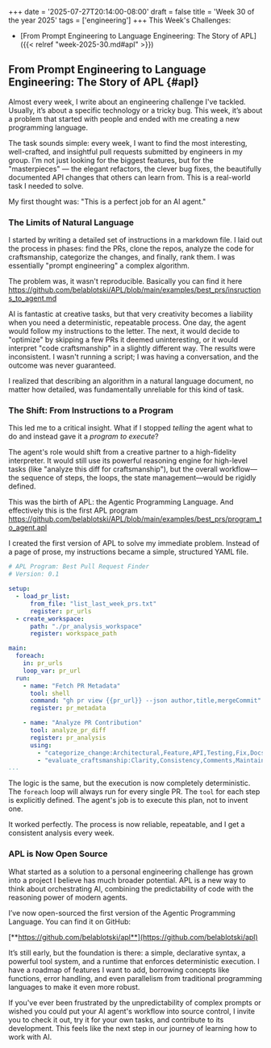 +++
date = '2025-07-27T20:14:00-08:00'
draft = false
title = 'Week 30 of the year 2025'
tags = ['engineering']
+++
This Week's Challenges: 
- [From Prompt Engineering to Language Engineering: The Story of APL]({{< relref "week-2025-30.md#apl" >}})

<!--more-->

## From Prompt Engineering to Language Engineering: The Story of APL {#apl}

Almost every week, I write about an engineering challenge I've tackled. Usually, it’s about a specific technology or a tricky bug. This week, it’s about a problem that started with people and ended with me creating a new programming language.

The task sounds simple: every week, I want to find the most interesting, well-crafted, and insightful pull requests submitted by engineers in my group. I’m not just looking for the biggest features, but for the "masterpieces" — the elegant refactors, the clever bug fixes, the beautifully documented API changes that others can learn from. This is a real-world task I needed to solve.

My first thought was: "This is a perfect job for an AI agent."

### The Limits of Natural Language

I started by writing a detailed set of instructions in a markdown file. I laid out the process in phases: find the PRs, clone the repos, analyze the code for craftsmanship, categorize the changes, and finally, rank them. I was essentially "prompt engineering" a complex algorithm.

The problem was, it wasn't reproducible. Basically you can find it here https://github.com/belablotski/APL/blob/main/examples/best_prs/insructions_to_agent.md

AI is fantastic at creative tasks, but that very creativity becomes a liability when you need a deterministic, repeatable process. One day, the agent would follow my instructions to the letter. The next, it would decide to "optimize" by skipping a few PRs it deemed uninteresting, or it would interpret "code craftsmanship" in a slightly different way. The results were inconsistent. I wasn't running a script; I was having a conversation, and the outcome was never guaranteed.

I realized that describing an algorithm in a natural language document, no matter how detailed, was fundamentally unreliable for this kind of task.

### The Shift: From Instructions to a Program

This led me to a critical insight. What if I stopped *telling* the agent what to do and instead gave it a *program to execute*?

The agent's role would shift from a creative partner to a high-fidelity interpreter. It would still use its powerful reasoning engine for high-level tasks (like "analyze this diff for craftsmanship"), but the overall workflow—the sequence of steps, the loops, the state management—would be rigidly defined.

This was the birth of APL: the Agentic Programming Language. And effectively this is the first APL program https://github.com/belablotski/APL/blob/main/examples/best_prs/program_to_agent.apl

I created the first version of APL to solve my immediate problem. Instead of a page of prose, my instructions became a simple, structured YAML file.

```yaml
# APL Program: Best Pull Request Finder
# Version: 0.1

setup:
  - load_pr_list:
      from_file: "list_last_week_prs.txt"
      register: pr_urls
  - create_workspace:
      path: "./pr_analysis_workspace"
      register: workspace_path

main:
  foreach:
    in: pr_urls
    loop_var: pr_url
  run:
    - name: "Fetch PR Metadata"
      tool: shell
      command: "gh pr view {{pr_url}} --json author,title,mergeCommit"
      register: pr_metadata

    - name: "Analyze PR Contribution"
      tool: analyze_pr_diff
      register: pr_analysis
      using:
        - "categorize_change:Architectural,Feature,API,Testing,Fix,Docs"
        - "evaluate_craftsmanship:Clarity,Consistency,Comments,Maintainability,Patterns"
...
```

The logic is the same, but the execution is now completely deterministic. The `foreach` loop will always run for every single PR. The `tool` for each step is explicitly defined. The agent's job is to execute this plan, not to invent one.

It worked perfectly. The process is now reliable, repeatable, and I get a consistent analysis every week.

### APL is Now Open Source

What started as a solution to a personal engineering challenge has grown into a project I believe has much broader potential. APL is a new way to think about orchestrating AI, combining the predictability of code with the reasoning power of modern agents.

I’ve now open-sourced the first version of the Agentic Programming Language. You can find it on GitHub:

[**https://github.com/belablotski/apl**](https://github.com/belablotski/apl)

It’s still early, but the foundation is there: a simple, declarative syntax, a powerful tool system, and a runtime that enforces deterministic execution. I have a roadmap of features I want to add, borrowing concepts like functions, error handling, and even parallelism from traditional programming languages to make it even more robust.

If you've ever been frustrated by the unpredictability of complex prompts or wished you could put your AI agent's workflow into source control, I invite you to check it out, try it for your own tasks, and contribute to its development. This feels like the next step in our journey of learning how to work with AI.
